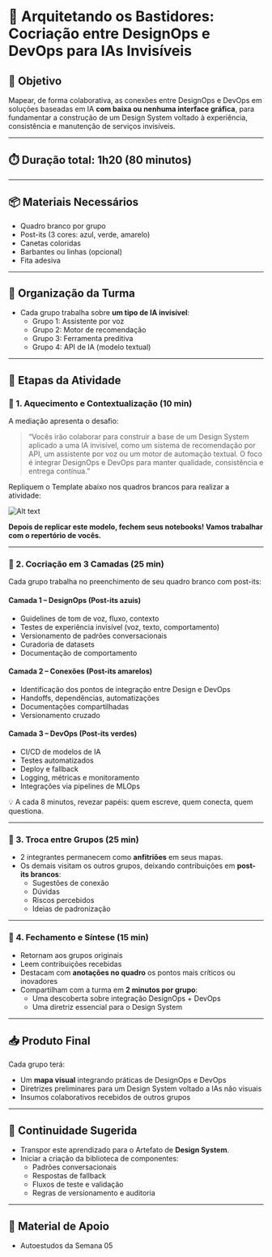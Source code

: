# 🧠 Arquitetando os Bastidores: Cocriação entre DesignOps e DevOps para IAs Invisíveis

## 🎯 Objetivo

Mapear, de forma colaborativa, as conexões entre DesignOps e DevOps em soluções baseadas em IA **com baixa ou nenhuma interface gráfica**, para fundamentar a construção de um Design System voltado à experiência, consistência e manutenção de serviços invisíveis.

---

## ⏱️ Duração total: **1h20 (80 minutos)**

---

## 📦 Materiais Necessários

- Quadro branco por grupo  
- Post-its (3 cores: azul, verde, amarelo)  
- Canetas coloridas  
- Barbantes ou linhas (opcional)  
- Fita adesiva    

---

## 👥 Organização da Turma

- Cada grupo trabalha sobre **um tipo de IA invisível**:
  - Grupo 1: Assistente por voz
  - Grupo 2: Motor de recomendação
  - Grupo 3: Ferramenta preditiva
  - Grupo 4: API de IA (modelo textual)

---

## 🧱 Etapas da Atividade

### 🔹 1. Aquecimento e Contextualização (10 min)

A mediação apresenta o desafio:

> “Vocês irão colaborar para construir a base de um Design System aplicado a uma IA invisível, como um sistema de recomendação por API, um assistente por voz ou um motor de automação textual. O foco é integrar DesignOps e DevOps para manter qualidade, consistência e entrega contínua.”

Repliquem o Template abaixo nos quadros brancos para realizar a atividade:

<img title="DesignOps e DevOps" alt="Alt text" src="[https://github.com/juliastateri/UX-M10-ES/main/DesignOps_DevOps_Template.png]">

**Depois de replicar este modelo, fechem seus notebooks! Vamos trabalhar com o repertório de vocês.**

---

### 🔸 2. Cocriação em 3 Camadas (25 min)

Cada grupo trabalha no preenchimento de seu quadro branco com post-its:

#### Camada 1 – **DesignOps** (Post-its azuis)

- Guidelines de tom de voz, fluxo, contexto
- Testes de experiência invisível (voz, texto, comportamento)
- Versionamento de padrões conversacionais
- Curadoria de datasets
- Documentação de comportamento

#### Camada 2 – **Conexões** (Post-its amarelos)

- Identificação dos pontos de integração entre Design e DevOps
- Handoffs, dependências, automatizações
- Documentações compartilhadas
- Versionamento cruzado

#### Camada 3 – **DevOps** (Post-its verdes)

- CI/CD de modelos de IA
- Testes automatizados
- Deploy e fallback
- Logging, métricas e monitoramento
- Integrações via pipelines de MLOps

💡 A cada 8 minutos, revezar papéis: quem escreve, quem conecta, quem questiona.

---

### 🔹 3. Troca entre Grupos (25 min)

- 2 integrantes permanecem como **anfitriões** em seus mapas.
- Os demais visitam os outros grupos, deixando contribuições em **post-its brancos**:
  - Sugestões de conexão
  - Dúvidas
  - Riscos percebidos
  - Ideias de padronização

---

### 🔸 4. Fechamento e Síntese (15 min)

- Retornam aos grupos originais
- Leem contribuições recebidas
- Destacam com **anotações no quadro** os pontos mais críticos ou inovadores
- Compartilham com a turma em **2 minutos por grupo**:
  - Uma descoberta sobre integração DesignOps + DevOps
  - Uma diretriz essencial para o Design System

---

## 📥 Produto Final

Cada grupo terá:

- Um **mapa visual** integrando práticas de DesignOps e DevOps
- Diretrizes preliminares para um Design System voltado a IAs não visuais
- Insumos colaborativos recebidos de outros grupos

---

## 🧩 Continuidade Sugerida

- Transpor este aprendizado para o Artefato de **Design System**.
- Iniciar a criação da biblioteca de componentes:
  - Padrões conversacionais
  - Respostas de fallback
  - Fluxos de teste e validação
  - Regras de versionamento e auditoria

---

## 📎 Material de Apoio
- Autoestudos da Semana 05

